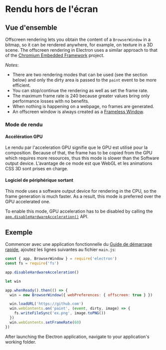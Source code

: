 # Rendu hors de l'écran

## Vue d'ensemble

Offscreen rendering lets you obtain the content of a `BrowserWindow` in a bitmap, so it can be rendered anywhere, for example, on texture in a 3D scene. The offscreen rendering in Electron uses a similar approach to that of the [Chromium Embedded Framework](https://bitbucket.org/chromiumembedded/cef) project.

*Notes*:

* There are two rendering modes that can be used (see the section below) and only the dirty area is passed to the `paint` event to be more efficient.
* You can stop/continue the rendering as well as set the frame rate.
* The maximum frame rate is 240 because greater values bring only performance losses with no benefits.
* When nothing is happening on a webpage, no frames are generated.
* An offscreen window is always created as a [Frameless Window](../api/frameless-window.md).

### Mode de rendu

#### Accélération GPU

Le rendu par l'acceleration GPU signifie que le GPU est utilisé pour la composition. Because of that, the frame has to be copied from the GPU which requires more resources, thus this mode is slower than the Software output device. L’avantage de ce mode est que WebGL et les animations CSS 3D sont prises en charge.

#### Logiciel de périphérique sortant

This mode uses a software output device for rendering in the CPU, so the frame generation is much faster. As a result, this mode is preferred over the GPU accelerated one.

To enable this mode, GPU acceleration has to be disabled by calling the [`app.disableHardwareAcceleration()`](../api/app.md#appdisablehardwareacceleration) API.

## Exemple

Commencer avec une application fonctionnelle du [Guide de démarrage rapide](quick-start.md), ajoutez les lignes suivantes au fichier `main.js`:

```javascript fiddle='docs/fiddles/features/offscreen-rendering'
const { app, BrowserWindow } = require('electron')
const fs = require('fs')

app.disableHardwareAcceleration()

let win

app.whenReady().then(() => {
  win = new BrowserWindow({ webPreferences: { offscreen: true } })

  win.loadURL('https://github.com')
  win.webContents.on('paint', (event, dirty, image) => {
    fs.writeFileSync('ex.png', image.toPNG())
  })
  win.webContents.setFrameRate(60)
})
```

After launching the Electron application, navigate to your application's working folder.
